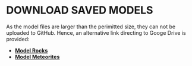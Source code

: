 # DOWNLOAD SAVED MODELS

As the model files are larger than the perimitted size, they can not be uploaded to GitHub. Hence, an alternative link directing to Googe Drive is provided: 

- **[Model Rocks](https://drive.google.com/file/d/11ev6Avj4RWppT8fKuKv7LfOF94NQ6tHW/view?usp=sharing)**
- **[Model Meteorites](https://drive.google.com/file/d/1TsxP7h9UorpgLMVhcFVkC5ps8zsQ2186/view?usp=sharing)**
